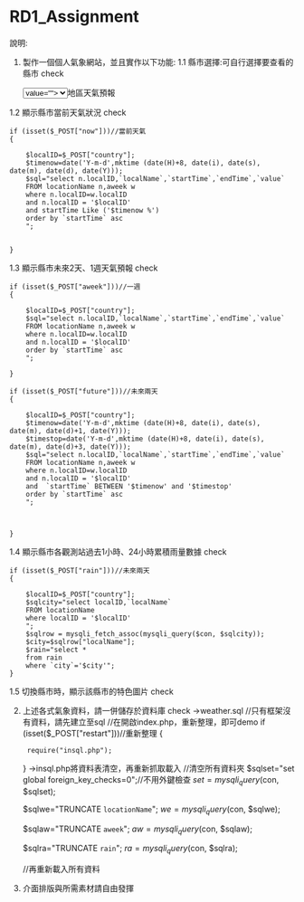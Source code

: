 # RD1_Assignment
說明:
1. 製作一個個人氣象網站，並且實作以下功能:
1.1 縣市選擇:可自行選擇要查看的縣市 check

    <select name="country">
            <?php $result = mysqli_query($con, $id); while ( $row = mysqli_fetch_assoc($result) ) { ?> 
                <option id="localID" name="localID" <?=($localID==$row["localID"])?"selected":""?> value="<?= $row["localID"] ?>"><?= $row["localName"] ?>
            <?php } ?>
    </select>地區天氣預報

1.2 顯示縣市當前天氣狀況 check

    if (isset($_POST["now"]))//當前天氣
    {

        $localID=$_POST["country"];
        $timenow=date('Y-m-d',mktime (date(H)+8, date(i), date(s), date(m), date(d), date(Y)));
        $sql="select n.localID,`localName`,`startTime`,`endTime`,`value` 
        FROM locationName n,aweek w 
        where n.localID=w.localID 
        and n.localID = '$localID' 
        and startTime Like ('$timenow %')
        order by `startTime` asc
        ";
        
        
    }

1.3 顯示縣市未來2天、1週天氣預報 check
    
    if (isset($_POST["aweek"]))//一週
    {

        $localID=$_POST["country"];
        $sql="select n.localID,`localName`,`startTime`,`endTime`,`value` 
        FROM locationName n,aweek w 
        where n.localID=w.localID 
        and n.localID = '$localID' 
        order by `startTime` asc
        ";
        
    }
    
    if (isset($_POST["future"]))//未來兩天
    {

        $localID=$_POST["country"];
        $timenow=date('Y-m-d',mktime (date(H)+8, date(i), date(s), date(m), date(d)+1, date(Y)));
        $timestop=date('Y-m-d',mktime (date(H)+8, date(i), date(s), date(m), date(d)+3, date(Y)));
        $sql="select n.localID,`localName`,`startTime`,`endTime`,`value` 
        FROM locationName n,aweek w 
        where n.localID=w.localID 
        and n.localID = '$localID'
        and  `startTime` BETWEEN '$timenow' and '$timestop' 
        order by `startTime` asc
        ";
        
        
        
    }

1.4 顯示縣市各觀測站過去1小時、24小時累積雨量數據 check
    
    if (isset($_POST["rain"]))//未來兩天
    {

        $localID=$_POST["country"];
        $sqlcity="select localID,`localName`
        FROM locationName
        where localID = '$localID'
        ";
        $sqlrow = mysqli_fetch_assoc(mysqli_query($con, $sqlcity));
        $city=$sqlrow["localName"];
        $rain="select *
        from rain
        where `city`='$city'";  
    }

1.5 切換縣市時，顯示該縣市的特色圖片 check

2. 上述各式氣象資料，請一併儲存於資料庫 check
    ->weather.sql 
    //只有框架沒有資料，請先建立至sql
    //在開啟index.php，重新整理，即可demo
    if (isset($_POST["restart"]))//重新整理
    {

        require("insql.php");
        
    }
    ->insql.php將資料表清空，再重新抓取載入
    //清空所有資料夾
    $sqlset="set global foreign_key_checks=0";//不用外鍵檢查
    $set=mysqli_query($con, $sqlset);

    $sqlwe="TRUNCATE `locationName`";
    $we=mysqli_query($con, $sqlwe);
    
    $sqlaw="TRUNCATE `aweek`";
    $aw=mysqli_query($con, $sqlaw);

    $sqlra="TRUNCATE `rain`";
    $ra=mysqli_query($con, $sqlra);

    //再重新載入所有資料

3. 介面排版與所需素材請自由發揮 